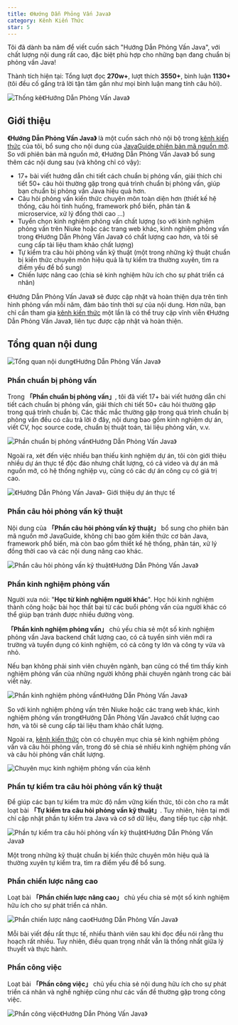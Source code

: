 ```yaml
---
title: 《Hướng Dẫn Phỏng Vấn Java》
category: Kênh Kiến Thức
star: 5
---
```


Tôi đã dành ba năm để viết cuốn sách "Hướng Dẫn Phỏng Vấn Java", với chất lượng nội dung rất cao, đặc biệt phù hợp cho những bạn đang chuẩn bị phỏng vấn Java!

Thành tích hiện tại: Tổng lượt đọc **270w+**, lượt thích **3550+**, bình luận **1130+** (tôi đều cố gắng trả lời tận tâm gần như mọi bình luận mang tính câu hỏi).

![Thống kê《Hướng Dẫn Phỏng Vấn Java》](https://oss.javaguide.cn/xingqiu/java-interview-guide-statistics.png)

## Giới thiệu

**《Hướng Dẫn Phỏng Vấn Java》** là một cuốn sách nhỏ nội bộ trong [kênh kiến thức](../about-the-author/zhishixingqiu-two-years.md) của tôi, bổ sung cho nội dung của [JavaGuide phiên bản mã nguồn mở](https://javaguide.cn/). So với phiên bản mã nguồn mở, 《Hướng Dẫn Phỏng Vấn Java》 bổ sung thêm các nội dung sau (và không chỉ có vậy):

- 17+ bài viết hướng dẫn chi tiết cách chuẩn bị phỏng vấn, giải thích chi tiết 50+ câu hỏi thường gặp trong quá trình chuẩn bị phỏng vấn, giúp bạn chuẩn bị phỏng vấn Java hiệu quả hơn.
- Câu hỏi phỏng vấn kiến thức chuyên môn toàn diện hơn (thiết kế hệ thống, câu hỏi tình huống, framework phổ biến, phân tán & microservice, xử lý đồng thời cao ...)
- Tuyển chọn kinh nghiệm phỏng vấn chất lượng (so với kinh nghiệm phỏng vấn trên Niuke hoặc các trang web khác, kinh nghiệm phỏng vấn trong 《Hướng Dẫn Phỏng Vấn Java》 có chất lượng cao hơn, và tôi sẽ cung cấp tài liệu tham khảo chất lượng)
- Tự kiểm tra câu hỏi phỏng vấn kỹ thuật (một trong những kỹ thuật chuẩn bị kiến thức chuyên môn hiệu quả là tự kiểm tra thường xuyên, tìm ra điểm yếu để bổ sung)
- Chiến lược nâng cao (chia sẻ kinh nghiệm hữu ích cho sự phát triển cá nhân)

《Hướng Dẫn Phỏng Vấn Java》 sẽ được cập nhật và hoàn thiện dựa trên tình hình phỏng vấn mỗi năm, đảm bảo tính thời sự của nội dung. Hơn nữa, bạn chỉ cần tham gia [kênh kiến thức](../about-the-author/zhishixingqiu-two-years.md) một lần là có thể truy cập vĩnh viễn 《Hướng Dẫn Phỏng Vấn Java》, liên tục được cập nhật và hoàn thiện.

## Tổng quan nội dung

![Tổng quan nội dung《Hướng Dẫn Phỏng Vấn Java》](https://oss.javaguide.cn/javamianshizhibei/javamianshizhibei-content-overview.png)

### Phần chuẩn bị phỏng vấn

Trong **「Phần chuẩn bị phỏng vấn」**, tôi đã viết 17+ bài viết hướng dẫn chi tiết cách chuẩn bị phỏng vấn, giải thích chi tiết 50+ câu hỏi thường gặp trong quá trình chuẩn bị. Các thắc mắc thường gặp trong quá trình chuẩn bị phỏng vấn đều có câu trả lời ở đây, nội dung bao gồm kinh nghiệm dự án, viết CV, học source code, chuẩn bị thuật toán, tài liệu phỏng vấn, v.v.

![Phần chuẩn bị phỏng vấn《Hướng Dẫn Phỏng Vấn Java》](https://oss.javaguide.cn/javamianshizhibei/preparation-for-interview.png)

Ngoài ra, xét đến việc nhiều bạn thiếu kinh nghiệm dự án, tôi còn giới thiệu nhiều dự án thực tế độc đáo nhưng chất lượng, có cả video và dự án mã nguồn mở, có hệ thống nghiệp vụ, cũng có các dự án công cụ có giá trị cao.

![《Hướng Dẫn Phỏng Vấn Java》- Giới thiệu dự án thực tế](https://oss.javaguide.cn/javamianshizhibei/practical-project-recommendation.png)

### Phần câu hỏi phỏng vấn kỹ thuật

Nội dung của **「Phần câu hỏi phỏng vấn kỹ thuật」** bổ sung cho phiên bản mã nguồn mở JavaGuide, không chỉ bao gồm kiến thức cơ bản Java, framework phổ biến, mà còn bao gồm thiết kế hệ thống, phân tán, xử lý đồng thời cao và các nội dung nâng cao khác.

![Phần câu hỏi phỏng vấn kỹ thuật《Hướng Dẫn Phỏng Vấn Java》](https://oss.javaguide.cn/javamianshizhibei/technical-interview-questions.png)

### Phần kinh nghiệm phỏng vấn

Người xưa nói: "**Học từ kinh nghiệm người khác**". Học hỏi kinh nghiệm thành công hoặc bài học thất bại từ các buổi phỏng vấn của người khác có thể giúp bạn tránh được nhiều đường vòng.

**「Phần kinh nghiệm phỏng vấn」** chủ yếu chia sẻ một số kinh nghiệm phỏng vấn Java backend chất lượng cao, có cả tuyển sinh viên mới ra trường và tuyển dụng có kinh nghiệm, có cả công ty lớn và công ty vừa và nhỏ.

Nếu bạn không phải sinh viên chuyên ngành, bạn cũng có thể tìm thấy kinh nghiệm phỏng vấn của những người không phải chuyên ngành trong các bài viết này.

![Phần kinh nghiệm phỏng vấn《Hướng Dẫn Phỏng Vấn Java》](https://oss.javaguide.cn/javamianshizhibei/thinkimage-20220612185810480.png)

So với kinh nghiệm phỏng vấn trên Niuke hoặc các trang web khác, kinh nghiệm phỏng vấn trong《Hướng Dẫn Phỏng Vấn Java》có chất lượng cao hơn, và tôi sẽ cung cấp tài liệu tham khảo chất lượng.

Ngoài ra, [kênh kiến thức](https://javaguide.cn/about-the-author/zhishixingqiu-two-years.html) còn có chuyên mục chia sẻ kinh nghiệm phỏng vấn và câu hỏi phỏng vấn, trong đó sẽ chia sẻ nhiều kinh nghiệm phỏng vấn và câu hỏi phỏng vấn chất lượng.

![Chuyên mục kinh nghiệm phỏng vấn của kênh](https://oss.javaguide.cn/javamianshizhibei/image-20220304120018731.png)

### Phần tự kiểm tra câu hỏi phỏng vấn kỹ thuật

Để giúp các bạn tự kiểm tra mức độ nắm vững kiến thức, tôi còn cho ra mắt loạt bài **「Tự kiểm tra câu hỏi phỏng vấn kỹ thuật」**. Tuy nhiên, hiện tại mới chỉ cập nhật phần tự kiểm tra Java và cơ sở dữ liệu, đang tiếp tục cập nhật.

![Phần tự kiểm tra câu hỏi phỏng vấn kỹ thuật《Hướng Dẫn Phỏng Vấn Java》](https://oss.javaguide.cn/javamianshizhibei/image-20220621095641897.png)

Một trong những kỹ thuật chuẩn bị kiến thức chuyên môn hiệu quả là thường xuyên tự kiểm tra, tìm ra điểm yếu để bổ sung.

### Phần chiến lược nâng cao

Loạt bài **「Phần chiến lược nâng cao」** chủ yếu chia sẻ một số kinh nghiệm hữu ích cho sự phát triển cá nhân.

![Phần chiến lược nâng cao《Hướng Dẫn Phỏng Vấn Java》](https://oss.javaguide.cn/javamianshizhibei/training-strategy-articles.png)

Mỗi bài viết đều rất thực tế, nhiều thành viên sau khi đọc đều nói rằng thu hoạch rất nhiều. Tuy nhiên, điều quan trọng nhất vẫn là thống nhất giữa lý thuyết và thực hành.

### Phần công việc

Loạt bài **「Phần công việc」** chủ yếu chia sẻ nội dung hữu ích cho sự phát triển cá nhân và nghề nghiệp cũng như các vấn đề thường gặp trong công việc.

![Phần công việc《Hướng Dẫn Phỏng Vấn Java》](https://oss.javaguide.cn/javamianshizhibei/gongzuopian.png)
